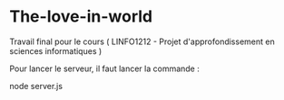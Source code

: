 # The-love-in-world
Travail final pour le cours ( LINFO1212 - Projet d'approfondissement en sciences informatiques )

Pour lancer le serveur, il faut lancer la commande :

node server.js
